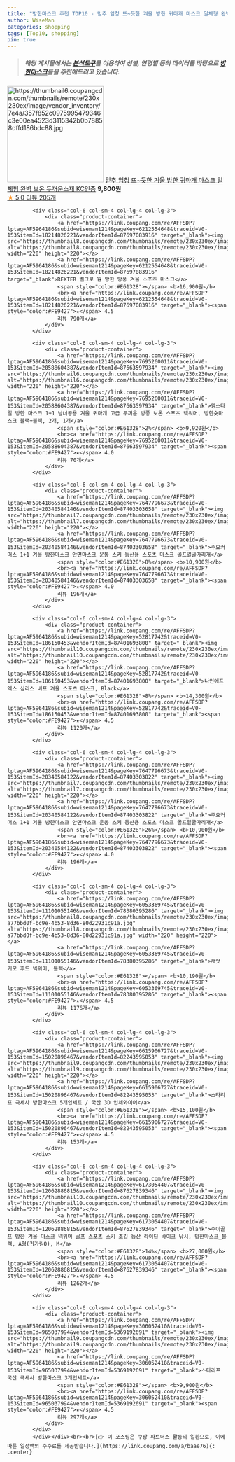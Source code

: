 ```yaml
---
title: "방한마스크 추천 TOP10 - 믿추 엄청 뜨~듯한 겨울 방한 귀마개 마스크 일체형 완벽 보온 두꺼운소재 KC인증"
author: WiseMan
categories: shopping
tags: [Top10, shopping]
pin: true
---
```


> ##### 해당 게시물에서는 [**분석도구**](https://itemscout.io/)를 이용하여 **성별**, **연령별** 등의 데이터를 바탕으로 [**방한마스크**](https://link.coupang.com/a/baae76)들을 추천해드리고 있습니다.
<div class="container"><div class="row">
            <div class="col-6 col-sm-4 col-lg-4 col-lg-3">
                <div class="product-container">
                    <a href="https://link.coupang.com/re/AFFSDP?lptag=AF5964186&subid=wiseman1214&pageKey=7774302261&traceid=V0-153&itemId=20996694948&vendorItemId=88072783643" target="_blank"><img src="https://thumbnail6.coupangcdn.com/thumbnails/remote/230x230ex/image/vendor_inventory/7e4a/357f852c0975995479346c3e00ea4523d3115342b0b78858dffd186bdc88.jpg" alt="https://thumbnail6.coupangcdn.com/thumbnails/remote/230x230ex/image/vendor_inventory/7e4a/357f852c0975995479346c3e00ea4523d3115342b0b78858dffd186bdc88.jpg" width="220" height="220"></a>
                    <a href="https://link.coupang.com/re/AFFSDP?lptag=AF5964186&subid=wiseman1214&pageKey=7774302261&traceid=V0-153&itemId=20996694948&vendorItemId=88072783643" target="_blank">믿추 엄청 뜨~듯한 겨울 방한 귀마개 마스크 일체형 완벽 보온 두꺼운소재 KC인증</a>
                    <span style="color:#E61328"></span> <b>9,800원</b>
                    <br><a href="https://link.coupang.com/re/AFFSDP?lptag=AF5964186&subid=wiseman1214&pageKey=7774302261&traceid=V0-153&itemId=20996694948&vendorItemId=88072783643" target="_blank"><span style="color:#FE9427">★</span> 5.0
                    리뷰 205개</a>
                </div>
            </div>
            
            <div class="col-6 col-sm-4 col-lg-4 col-lg-3">
                <div class="product-container">
                    <a href="https://link.coupang.com/re/AFFSDP?lptag=AF5964186&subid=wiseman1214&pageKey=6212554648&traceid=V0-153&itemId=18214826221&vendorItemId=87697083916" target="_blank"><img src="https://thumbnail8.coupangcdn.com/thumbnails/remote/230x230ex/image/vendor_inventory/f52b/9bdc539c12f984a35355ca576b2aa4b5ea492ce1f8b2741a7ed276dc2387.jpg" alt="https://thumbnail8.coupangcdn.com/thumbnails/remote/230x230ex/image/vendor_inventory/f52b/9bdc539c12f984a35355ca576b2aa4b5ea492ce1f8b2741a7ed276dc2387.jpg" width="220" height="220"></a>
                    <a href="https://link.coupang.com/re/AFFSDP?lptag=AF5964186&subid=wiseman1214&pageKey=6212554648&traceid=V0-153&itemId=18214826221&vendorItemId=87697083916" target="_blank">REXTER 벨크로 웜 방한 방풍 겨울 스포츠 마스크</a>
                    <span style="color:#E61328"></span> <b>16,900원</b>
                    <br><a href="https://link.coupang.com/re/AFFSDP?lptag=AF5964186&subid=wiseman1214&pageKey=6212554648&traceid=V0-153&itemId=18214826221&vendorItemId=87697083916" target="_blank"><span style="color:#FE9427">★</span> 4.5
                    리뷰 790개</a>
                </div>
            </div>
            
            <div class="col-6 col-sm-4 col-lg-4 col-lg-3">
                <div class="product-container">
                    <a href="https://link.coupang.com/re/AFFSDP?lptag=AF5964186&subid=wiseman1214&pageKey=7695260011&traceid=V0-153&itemId=20588604387&vendorItemId=87663597934" target="_blank"><img src="https://thumbnail6.coupangcdn.com/thumbnails/remote/230x230ex/image/vendor_inventory/bb95/fc0e0758f9b93062a03f846f73ca2f23015e80de0db9cd1525cc5bed19df.jpg" alt="https://thumbnail6.coupangcdn.com/thumbnails/remote/230x230ex/image/vendor_inventory/bb95/fc0e0758f9b93062a03f846f73ca2f23015e80de0db9cd1525cc5bed19df.jpg" width="220" height="220"></a>
                    <a href="https://link.coupang.com/re/AFFSDP?lptag=AF5964186&subid=wiseman1214&pageKey=7695260011&traceid=V0-153&itemId=20588604387&vendorItemId=87663597934" target="_blank">엠스타일 방한 마스크 1+1 남녀공용 겨울 귀마개 고급 두꺼운 방풍 보온 스포츠 넥워머, 방한숏마스크 블랙+블랙, 2개, 1개</a>
                    <span style="color:#E61328">2%</span> <b>9,920원</b>
                    <br><a href="https://link.coupang.com/re/AFFSDP?lptag=AF5964186&subid=wiseman1214&pageKey=7695260011&traceid=V0-153&itemId=20588604387&vendorItemId=87663597934" target="_blank"><span style="color:#FE9427">★</span> 4.0
                    리뷰 70개</a>
                </div>
            </div>
            
            <div class="col-6 col-sm-4 col-lg-4 col-lg-3">
                <div class="product-container">
                    <a href="https://link.coupang.com/re/AFFSDP?lptag=AF5964186&subid=wiseman1214&pageKey=7647796673&traceid=V0-153&itemId=20340584146&vendorItemId=87403303658" target="_blank"><img src="https://thumbnail7.coupangcdn.com/thumbnails/remote/230x230ex/image/vendor_inventory/8ac1/b3771fdcb170e90f6c0a1c7a7892b58dcfd893d2e25ed188a323260c5be2.jpg" alt="https://thumbnail7.coupangcdn.com/thumbnails/remote/230x230ex/image/vendor_inventory/8ac1/b3771fdcb170e90f6c0a1c7a7892b58dcfd893d2e25ed188a323260c5be2.jpg" width="220" height="220"></a>
                    <a href="https://link.coupang.com/re/AFFSDP?lptag=AF5964186&subid=wiseman1214&pageKey=7647796673&traceid=V0-153&itemId=20340584146&vendorItemId=87403303658" target="_blank">주요커머스 1+1 겨울 방한마스크 안면마스크 운동 스키 등산용 스포츠 마스크 골프얼굴가리개</a>
                    <span style="color:#E61328">8%</span> <b>10,900원</b>
                    <br><a href="https://link.coupang.com/re/AFFSDP?lptag=AF5964186&subid=wiseman1214&pageKey=7647796673&traceid=V0-153&itemId=20340584146&vendorItemId=87403303658" target="_blank"><span style="color:#FE9427">★</span> 4.0
                    리뷰 196개</a>
                </div>
            </div>
            
            <div class="col-6 col-sm-4 col-lg-4 col-lg-3">
                <div class="product-container">
                    <a href="https://link.coupang.com/re/AFFSDP?lptag=AF5964186&subid=wiseman1214&pageKey=52817742&traceid=V0-153&itemId=186150453&vendorItemId=87401693800" target="_blank"><img src="https://thumbnail10.coupangcdn.com/thumbnails/remote/230x230ex/image/vendor_inventory/0be5/fde95a5754d4f45b7c3fcad95906a324a9ecf39f04e0db1c05e360ece2db.jpg" alt="https://thumbnail10.coupangcdn.com/thumbnails/remote/230x230ex/image/vendor_inventory/0be5/fde95a5754d4f45b7c3fcad95906a324a9ecf39f04e0db1c05e360ece2db.jpg" width="220" height="220"></a>
                    <a href="https://link.coupang.com/re/AFFSDP?lptag=AF5964186&subid=wiseman1214&pageKey=52817742&traceid=V0-153&itemId=186150453&vendorItemId=87401693800" target="_blank">나인에프엑스 심리스 버프 겨울 스포츠 마스크, Black</a>
                    <span style="color:#E61328">8%</span> <b>14,300원</b>
                    <br><a href="https://link.coupang.com/re/AFFSDP?lptag=AF5964186&subid=wiseman1214&pageKey=52817742&traceid=V0-153&itemId=186150453&vendorItemId=87401693800" target="_blank"><span style="color:#FE9427">★</span> 4.5
                    리뷰 1120개</a>
                </div>
            </div>
            
            <div class="col-6 col-sm-4 col-lg-4 col-lg-3">
                <div class="product-container">
                    <a href="https://link.coupang.com/re/AFFSDP?lptag=AF5964186&subid=wiseman1214&pageKey=7647796673&traceid=V0-153&itemId=20340584122&vendorItemId=87403303822" target="_blank"><img src="https://thumbnail7.coupangcdn.com/thumbnails/remote/230x230ex/image/vendor_inventory/8ac1/b3771fdcb170e90f6c0a1c7a7892b58dcfd893d2e25ed188a323260c5be2.jpg" alt="https://thumbnail7.coupangcdn.com/thumbnails/remote/230x230ex/image/vendor_inventory/8ac1/b3771fdcb170e90f6c0a1c7a7892b58dcfd893d2e25ed188a323260c5be2.jpg" width="220" height="220"></a>
                    <a href="https://link.coupang.com/re/AFFSDP?lptag=AF5964186&subid=wiseman1214&pageKey=7647796673&traceid=V0-153&itemId=20340584122&vendorItemId=87403303822" target="_blank">주요커머스 1+1 겨울 방한마스크 안면마스크 운동 스키 등산용 스포츠 마스크 골프얼굴가리개</a>
                    <span style="color:#E61328">26%</span> <b>10,900원</b>
                    <br><a href="https://link.coupang.com/re/AFFSDP?lptag=AF5964186&subid=wiseman1214&pageKey=7647796673&traceid=V0-153&itemId=20340584122&vendorItemId=87403303822" target="_blank"><span style="color:#FE9427">★</span> 4.0
                    리뷰 196개</a>
                </div>
            </div>
            
            <div class="col-6 col-sm-4 col-lg-4 col-lg-3">
                <div class="product-container">
                    <a href="https://link.coupang.com/re/AFFSDP?lptag=AF5964186&subid=wiseman1214&pageKey=6053369745&traceid=V0-153&itemId=11101055146&vendorItemId=78380395286" target="_blank"><img src="https://thumbnail8.coupangcdn.com/thumbnails/remote/230x230ex/image/retail/images/6658196982660404-a77bbd0f-bc9e-4b53-8d36-80d22931c91a.jpg" alt="https://thumbnail8.coupangcdn.com/thumbnails/remote/230x230ex/image/retail/images/6658196982660404-a77bbd0f-bc9e-4b53-8d36-80d22931c91a.jpg" width="220" height="220"></a>
                    <a href="https://link.coupang.com/re/AFFSDP?lptag=AF5964186&subid=wiseman1214&pageKey=6053369745&traceid=V0-153&itemId=11101055146&vendorItemId=78380395286" target="_blank">캐럿 기모 후드 넥워머, 블랙</a>
                    <span style="color:#E61328"></span> <b>10,190원</b>
                    <br><a href="https://link.coupang.com/re/AFFSDP?lptag=AF5964186&subid=wiseman1214&pageKey=6053369745&traceid=V0-153&itemId=11101055146&vendorItemId=78380395286" target="_blank"><span style="color:#FE9427">★</span> 4.5
                    리뷰 1176개</a>
                </div>
            </div>
            
            <div class="col-6 col-sm-4 col-lg-4 col-lg-3">
                <div class="product-container">
                    <a href="https://link.coupang.com/re/AFFSDP?lptag=AF5964186&subid=wiseman1214&pageKey=6615906727&traceid=V0-153&itemId=15020896467&vendorItemId=82243595053" target="_blank"><img src="https://thumbnail9.coupangcdn.com/thumbnails/remote/230x230ex/image/vendor_inventory/d7a0/ca3dd76eddf126bfefac8034c4678691aac9648f58cd6f4febb8e865e1c2.jpg" alt="https://thumbnail9.coupangcdn.com/thumbnails/remote/230x230ex/image/vendor_inventory/d7a0/ca3dd76eddf126bfefac8034c4678691aac9648f58cd6f4febb8e865e1c2.jpg" width="220" height="220"></a>
                    <a href="https://link.coupang.com/re/AFFSDP?lptag=AF5964186&subid=wiseman1214&pageKey=6615906727&traceid=V0-153&itemId=15020896467&vendorItemId=82243595053" target="_blank">스타리프 극세사 방한마스크 5개입세트 / 국산 3D 입체와이어</a>
                    <span style="color:#E61328"></span> <b>15,100원</b>
                    <br><a href="https://link.coupang.com/re/AFFSDP?lptag=AF5964186&subid=wiseman1214&pageKey=6615906727&traceid=V0-153&itemId=15020896467&vendorItemId=82243595053" target="_blank"><span style="color:#FE9427">★</span> 4.5
                    리뷰 153개</a>
                </div>
            </div>
            
            <div class="col-6 col-sm-4 col-lg-4 col-lg-3">
                <div class="product-container">
                    <a href="https://link.coupang.com/re/AFFSDP?lptag=AF5964186&subid=wiseman1214&pageKey=6173054407&traceid=V0-153&itemId=12062886815&vendorItemId=87627839346" target="_blank"><img src="https://thumbnail10.coupangcdn.com/thumbnails/remote/230x230ex/image/vendor_inventory/47e6/397d970cb902d0596f5ed4fcf56a43b1304d35c1a7a607b3316b7c906ff8.jpg" alt="https://thumbnail10.coupangcdn.com/thumbnails/remote/230x230ex/image/vendor_inventory/47e6/397d970cb902d0596f5ed4fcf56a43b1304d35c1a7a607b3316b7c906ff8.jpg" width="220" height="220"></a>
                    <a href="https://link.coupang.com/re/AFFSDP?lptag=AF5964186&subid=wiseman1214&pageKey=6173054407&traceid=V0-153&itemId=12062886815&vendorItemId=87627839346" target="_blank">수이골프 방한 겨울 마스크 넥워머 골프 스포츠 스키 조깅 등산 라이딩 바이크 낚시, 방한마스크_블랙, A형(귀가림O), M</a>
                    <span style="color:#E61328">14%</span> <b>27,000원</b>
                    <br><a href="https://link.coupang.com/re/AFFSDP?lptag=AF5964186&subid=wiseman1214&pageKey=6173054407&traceid=V0-153&itemId=12062886815&vendorItemId=87627839346" target="_blank"><span style="color:#FE9427">★</span> 4.5
                    리뷰 1262개</a>
                </div>
            </div>
            
            <div class="col-6 col-sm-4 col-lg-4 col-lg-3">
                <div class="product-container">
                    <a href="https://link.coupang.com/re/AFFSDP?lptag=AF5964186&subid=wiseman1214&pageKey=306052410&traceid=V0-153&itemId=965037994&vendorItemId=5369192691" target="_blank"><img src="https://thumbnail9.coupangcdn.com/thumbnails/remote/230x230ex/image/vendor_inventory/74c6/4bec9d795b00689a946f2ba9b78c8b507bcdf1bfcae5691f09617dfb7803.jpg" alt="https://thumbnail9.coupangcdn.com/thumbnails/remote/230x230ex/image/vendor_inventory/74c6/4bec9d795b00689a946f2ba9b78c8b507bcdf1bfcae5691f09617dfb7803.jpg" width="220" height="220"></a>
                    <a href="https://link.coupang.com/re/AFFSDP?lptag=AF5964186&subid=wiseman1214&pageKey=306052410&traceid=V0-153&itemId=965037994&vendorItemId=5369192691" target="_blank">스타리프 국산 극세사 방한마스크 3개입세트</a>
                    <span style="color:#E61328"></span> <b>9,900원</b>
                    <br><a href="https://link.coupang.com/re/AFFSDP?lptag=AF5964186&subid=wiseman1214&pageKey=306052410&traceid=V0-153&itemId=965037994&vendorItemId=5369192691" target="_blank"><span style="color:#FE9427">★</span> 4.5
                    리뷰 297개</a>
                </div>
            </div>
            </div></div><br><br>[👉 이 포스팅은 쿠팡 파트너스 활동의 일환으로, 이에 따른 일정액의 수수료를 제공받습니다.](https://link.coupang.com/a/baae76){: .center}